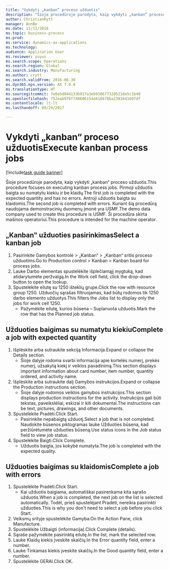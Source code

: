 ```yaml
--- 
title: "Vykdyti „kanban“ proceso užduotis"
description: "Šioje procedūroje parodyta, kaip vykdyti „kanban“ proceso užduotis."
author: ChristianRytt
manager: AnnBe
ms.date: 11/11/2016
ms.topic: business-process
ms.prod: 
ms.service: dynamics-ax-applications
ms.technology: 
audience: Application User
ms.reviewer: yuyus
ms.search.scope: Operations
ms.search.region: Global
ms.search.industry: Manufacturing
ms.author: crytt
ms.search.validFrom: 2016-06-30
ms.dyn365.ops.version: AX 7.0.0
ms.translationtype: HT
ms.sourcegitcommit: 7e0a5d044133b917a3eb9386773205218e5c1b40
ms.openlocfilehash: 752eab976f740606154d416678ba2381641697df
ms.contentlocale: lt-lt
ms.lasthandoff: 09/29/2017

---
```

# <a name="execute-kanban-process-jobs"></a><span data-ttu-id="44901-103">Vykdyti „kanban“ proceso užduotis</span><span class="sxs-lookup"><span data-stu-id="44901-103">Execute kanban process jobs</span></span>

[!include[task guide banner](../../includes/task-guide-banner.md)]

<span data-ttu-id="44901-104">Šioje procedūroje parodyta, kaip vykdyti „kanban“ proceso užduotis.</span><span class="sxs-lookup"><span data-stu-id="44901-104">This procedure focuses on executing kanban process jobs.</span></span> <span data-ttu-id="44901-105">Pirmoji užduotis baigta su numatytu kiekiu ir be klaidų.</span><span class="sxs-lookup"><span data-stu-id="44901-105">The first job is completed with the expected quantity and has no errors.</span></span> <span data-ttu-id="44901-106">Antroji užduotis baigta su klaidomis.</span><span class="sxs-lookup"><span data-stu-id="44901-106">The second job is completed with errors.</span></span> <span data-ttu-id="44901-107">Kuriant šią procedūrą naudojama demonstracinių duomenų įmonė yra USMF.</span><span class="sxs-lookup"><span data-stu-id="44901-107">The demo data company used to create this procedure is USMF.</span></span> <span data-ttu-id="44901-108">Ši procedūra skirta mašinos operatoriui.</span><span class="sxs-lookup"><span data-stu-id="44901-108">This procedure is intended for the machine operator.</span></span>


## <a name="select-a-kanban-job"></a><span data-ttu-id="44901-109">„Kanban‟ užduoties pasirinkimas</span><span class="sxs-lookup"><span data-stu-id="44901-109">Select a kanban job</span></span>
1. <span data-ttu-id="44901-110">Pasirinkite Gamybos kontrolė > „Kanban“ > „Kanban“ sritis proceso užduotims.</span><span class="sxs-lookup"><span data-stu-id="44901-110">Go to Production control > Kanban > Kanban board for process jobs.</span></span>
2. <span data-ttu-id="44901-111">Lauke Darbo elementas spustelėkite išplečiamąjį mygtuką, kad atidarytumėte peržvalgą.</span><span class="sxs-lookup"><span data-stu-id="44901-111">In the Work cell field, click the drop-down button to open the lookup.</span></span>
3. <span data-ttu-id="44901-112">Spustelėkite eilutę su 1250 išteklių grupe.</span><span class="sxs-lookup"><span data-stu-id="44901-112">Click the row with resource group 1250.</span></span> <span data-ttu-id="44901-113">Užduočių sąrašas filtruojamas, kad būtų rodomos tik 1250 darbo elemento užduotys.</span><span class="sxs-lookup"><span data-stu-id="44901-113">This filters the Jobs list to display only the jobs for work cell 1250.</span></span>
    * <span data-ttu-id="44901-114">Pažymėkite eilutę, kurios būsena – Suplanuota užduotis.</span><span class="sxs-lookup"><span data-stu-id="44901-114">Mark the row that has the Planned job status.</span></span>  

## <a name="complete-a-job-with-expected-quantity"></a><span data-ttu-id="44901-115">Užduoties baigimas su numatytu kiekiu</span><span class="sxs-lookup"><span data-stu-id="44901-115">Complete a job with expected quantity</span></span>
1. <span data-ttu-id="44901-116">Išplėskite arba sutraukite sekciją Informacija.</span><span class="sxs-lookup"><span data-stu-id="44901-116">Expand or collapse the Details section.</span></span>
    * <span data-ttu-id="44901-117">Šioje dalyje rodoma svarbi informacija apie kortelės numerį, prekės numerį, užsakytą kiekį ir veiklos pavadinimą.</span><span class="sxs-lookup"><span data-stu-id="44901-117">This section displays important information about card number, item number, quantity ordered, and activity name.</span></span>  
2. <span data-ttu-id="44901-118">Išplėskite arba sutraukite dalį Gamybos instrukcijos.</span><span class="sxs-lookup"><span data-stu-id="44901-118">Expand or collapse the Production instructions section.</span></span>
    * <span data-ttu-id="44901-119">Šioje dalyje rodomos veiklos gamybos instrukcijos.</span><span class="sxs-lookup"><span data-stu-id="44901-119">This section displays production instructions for the activity.</span></span> <span data-ttu-id="44901-120">Instrukcijos gali būti tekstas, paveikslėliai, eskizai ir kiti dokumentai.</span><span class="sxs-lookup"><span data-stu-id="44901-120">The instructions can be text, pictures, drawings, and other documents.</span></span>  
3. <span data-ttu-id="44901-121">Spustelėkite Pradėti.</span><span class="sxs-lookup"><span data-stu-id="44901-121">Click Start.</span></span>
    * <span data-ttu-id="44901-122">Pasirinkite nepabaigtą užduotį.</span><span class="sxs-lookup"><span data-stu-id="44901-122">Select a job that is not completed.</span></span> <span data-ttu-id="44901-123">Naudokite būsenos piktogramas lauke Užduoties būsena, kad peržiūrėtumėte užduoties būseną.</span><span class="sxs-lookup"><span data-stu-id="44901-123">Use status icons in the Job status field to view job status.</span></span>      
4. <span data-ttu-id="44901-124">Spustelėkite Baigti.</span><span class="sxs-lookup"><span data-stu-id="44901-124">Click Complete.</span></span>
    * <span data-ttu-id="44901-125">Užduotis baigta, jos kokybė numatyta.</span><span class="sxs-lookup"><span data-stu-id="44901-125">The job is completed with the expected quality.</span></span>  

## <a name="complete-a-job-with-errors"></a><span data-ttu-id="44901-126">Užduoties baigimas su klaidomis</span><span class="sxs-lookup"><span data-stu-id="44901-126">Complete a job with errors</span></span>
1. <span data-ttu-id="44901-127">Spustelėkite Pradėti.</span><span class="sxs-lookup"><span data-stu-id="44901-127">Click Start.</span></span>
    * <span data-ttu-id="44901-128">Kai užduotis baigiama, automatiškai pasirenkama kita sąrašo užduotis.</span><span class="sxs-lookup"><span data-stu-id="44901-128">When a job is completed, the next job on the list is selected automatically.</span></span> <span data-ttu-id="44901-129">Todėl, prieš spustelėjant Pradėti, nereikia pasirinkti užduoties.</span><span class="sxs-lookup"><span data-stu-id="44901-129">This is why you don't need to select a job before you click Start.</span></span>  
2. <span data-ttu-id="44901-130">Veiksmų srityje spustelėkite Gamyba.</span><span class="sxs-lookup"><span data-stu-id="44901-130">On the Action Pane, click Manufacture.</span></span>
3. <span data-ttu-id="44901-131">Spustelėkite Užbaigti (informacija).</span><span class="sxs-lookup"><span data-stu-id="44901-131">Click Complete (details).</span></span>
4. <span data-ttu-id="44901-132">Sąraše pažymėkite pasirinktą eilutę.</span><span class="sxs-lookup"><span data-stu-id="44901-132">In the list, mark the selected row.</span></span>
5. <span data-ttu-id="44901-133">Lauke Klaidų kiekis įveskite skaičių.</span><span class="sxs-lookup"><span data-stu-id="44901-133">In the Error quantity field, enter a number.</span></span>
6. <span data-ttu-id="44901-134">Lauke Tinkamas kiekis įveskite skaičių.</span><span class="sxs-lookup"><span data-stu-id="44901-134">In the Good quantity field, enter a number.</span></span>
7. <span data-ttu-id="44901-135">Spustelėkite GERAI.</span><span class="sxs-lookup"><span data-stu-id="44901-135">Click OK.</span></span>


